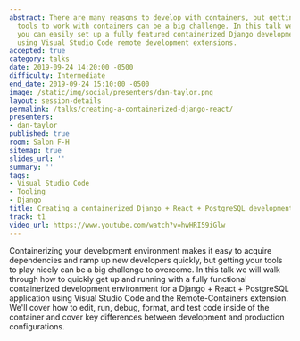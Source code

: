 ```yaml
---
abstract: There are many reasons to develop with containers, but getting your developer
  tools to work with containers can be a big challenge. In this talk we'll show how
  you can easily set up a fully featured containerized Django development environment
  using Visual Studio Code remote development extensions.
accepted: true
category: talks
date: 2019-09-24 14:20:00 -0500
difficulty: Intermediate
end_date: 2019-09-24 15:10:00 -0500
image: /static/img/social/presenters/dan-taylor.png
layout: session-details
permalink: /talks/creating-a-containerized-django-react/
presenters:
- dan-taylor
published: true
room: Salon F-H
sitemap: true
slides_url: ''
summary: ''
tags:
- Visual Studio Code
- Tooling
- Django
title: Creating a containerized Django + React + PostgreSQL development environment
track: t1
video_url: https://www.youtube.com/watch?v=hwHRI59iGlw
---
```


Containerizing your development environment makes it easy to acquire dependencies and ramp up new developers quickly, but getting your tools to play nicely can be a big challenge to overcome. In this talk we will walk through how to quickly get up and running with a fully functional containerized development environment for a Django + React + PostgreSQL application using Visual Studio Code and the Remote-Containers extension. We'll cover how to edit, run, debug, format, and test code inside of the container and cover key differences between development and production configurations.
